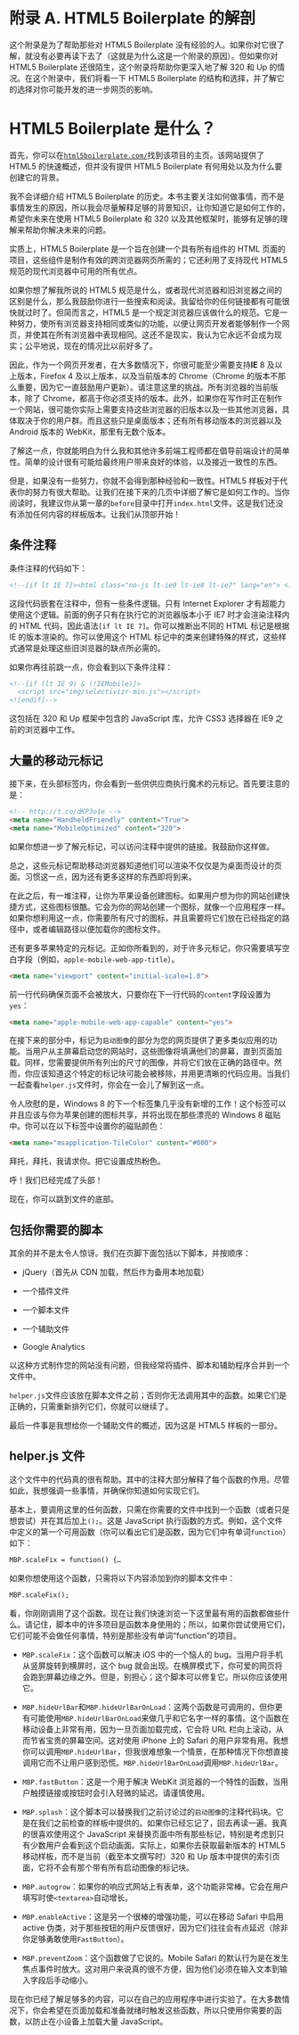 # 附录 A. HTML5 Boilerplate 的解剖

这个附录是为了帮助那些对 HTML5 Boilerplate 没有经验的人。如果你对它很了解，就没有必要再读下去了（这就是为什么这是一个附录的原因）。但如果你对 HTML5 Boilerplate 还很陌生，这个附录将帮助你更深入地了解 320 和 Up 的情况。在这个附录中，我们将看一下 HTML5 Boilerplate 的结构和选择，并了解它的选择对你可能开发的进一步网页的影响。

# HTML5 Boilerplate 是什么？

首先，你可以在[`html5boilerplate.com/`](http://html5boilerplate.com/)找到该项目的主页。该网站提供了 HTML5 的快速概述，但并没有提供 HTML5 Boilerplate 有何用处以及为什么要创建它的背景。

我不会详细介绍 HTML5 Boilerplate 的历史。本书主要关注如何做事情，而不是事情发生的原因，所以我会尽量解释足够的背景知识，让你知道它是如何工作的，希望你未来在使用 HTML5 Boilerplate 和 320 以及其他框架时，能够有足够的理解来帮助你解决未来的问题。

实质上，HTML5 Boilerplate 是一个旨在创建一个具有所有组件的 HTML 页面的项目，这些组件是制作有效的跨浏览器网页所需的；它还利用了支持现代 HTML5 规范的现代浏览器中可用的所有优点。

如果你想了解我所说的 HTML5 规范是什么，或者现代浏览器和旧浏览器之间的区别是什么，那么我鼓励你进行一些搜索和阅读。我留给你的任何链接都有可能很快就过时了。但简而言之，HTML5 是一个规定浏览器应该做什么的规范。它是一种努力，使所有浏览器支持相同或类似的功能，以便让网页开发者能够制作一个网页，并使其在所有浏览器中表现相同。这还不是现实，我认为它永远不会成为现实；公平地说，现在的情况比以前好多了。

因此，作为一个网页开发者，在大多数情况下，你很可能至少需要支持**IE** 8 及以上版本，Firefox 4 及以上版本，以及当前版本的 Chrome（Chrome 的版本不那么重要，因为它一直鼓励用户更新）。请注意这里的挑战。所有浏览器的当前版本，除了 Chrome，都高于你必须支持的版本。此外，如果你在写作时正在制作一个网站，很可能你实际上需要支持这些浏览器的旧版本以及一些其他浏览器，具体取决于你的用户群。而且这些只是桌面版本；还有所有移动版本的浏览器以及 Android 版本的 WebKit，那里有无数个版本。

了解这一点，你就能明白为什么我和其他许多前端工程师都在倡导前端设计的简单性。简单的设计很有可能给最终用户带来良好的体验，以及接近一致性的东西。

但是，如果没有一些努力，你就不会得到那种经验和一致性。HTML5 样板对于代表你的努力有很大帮助。让我们在接下来的几页中详细了解它是如何工作的。当你阅读时，我建议你从第一章的`before`目录中打开`index.html`文件。这是我们还没有添加任何内容的样板版本。让我们从顶部开始！

## 条件注释

条件注释的代码如下：

```html
<!--[if lt IE 7]><html class="no-js lt-ie9 lt-ie8 lt-ie7" lang="en"> <![endif]-->
```

这段代码嵌套在注释中，但有一些条件逻辑。只有 Internet Explorer 才有超能力使用这个逻辑。前面的例子只有在执行它的浏览器版本小于 IE7 时才会渲染注释内的 HTML 代码，因此语法`[if lt IE 7]`。你可以推断出不同的 HTML 标记是根据 IE 的版本渲染的。你可以使用这个 HTML 标记中的类来创建特殊的样式，这些样式通常是处理这些旧浏览器的缺点所必需的。

如果你再往前跳一点，你会看到以下条件注释：

```html
<!--[if (lt IE 9) & (!IEMobile)]>
  <script src="img/selectivizr-min.js"></script>
<![endif]-->
```

这包括在 320 和 Up 框架中包含的 JavaScript 库，允许 CSS3 选择器在 IE9 之前的浏览器中工作。

## 大量的移动元标记

接下来，在头部标签内，你会看到一些供供应商执行魔术的元标记。首先要注意的是：

```html
<!-- http://t.co/dKP3o1e -->
<meta name="HandheldFriendly" content="True">
<meta name="MobileOptimized" content="320">
```

如果你想进一步了解元标记，可以访问注释中提供的链接。我鼓励你这样做。

总之，这些元标记帮助移动浏览器知道他们可以渲染不仅仅是为桌面而设计的页面。习惯这一点，因为还有更多这样的东西即将到来。

在此之后，有一堆注释，让你为苹果设备创建图标。如果用户想为你的网站创建快捷方式，这些图标很酷。它会为你的网站创建一个图标，就像一个应用程序一样。如果你想利用这一点，你需要所有尺寸的图标，并且需要将它们放在已经指定的路径中，或者编辑路径以便加载你的图标文件。

还有更多苹果特定的元标记。正如你所看到的，对于许多元标记，你只需要填写空白字段（例如，`apple-mobile-web-app-title`）。

```html
<meta name="viewport" content="initial-scale=1.0">
```

前一行代码确保页面不会被放大，只要你在下一行代码的`content`字段设置为`yes`：

```html
<meta name="apple-mobile-web-app-capable" content="yes">
```

在接下来的部分中，标记为`启动图像`的部分为您的网页提供了更多类似应用的功能。当用户从主屏幕启动您的网站时，这些图像将填满他们的屏幕，直到页面加载。同样，您需要提供所有列出的尺寸的图像，并将它们放在正确的路径中。然而，你应该知道这个特定的标记块可能会被移除，并用更清晰的代码应用。当我们一起查看`helper.js`文件时，你会在一会儿了解到这一点。

令人欣慰的是，Windows 8 的下一个标签集几乎没有新增的工作！这个标签可以并且应该与你为苹果创建的图标共享，并将出现在那些漂亮的 Windows 8 磁贴中。你可以在以下标签中设置你的磁贴颜色：

```html
<meta name="msapplication-TileColor" content="#000">
```

拜托，拜托，我请求你。把它设置成热粉色。

呼！我们已经完成了头部！

现在，你可以跳到文件的底部。

## 包括你需要的脚本

其余的并不是太令人惊讶。我们在页脚下面包括以下脚本，并按顺序：

+   jQuery（首先从 CDN 加载，然后作为备用本地加载）

+   一个插件文件

+   一个脚本文件

+   一个辅助文件

+   Google Analytics

以这种方式制作您的网站没有问题，但我经常将插件、脚本和辅助程序合并到一个文件中。

`helper.js`文件应该放在脚本文件之前；否则你无法调用其中的函数。如果它们是正确的，只需重新排列它们，你就可以继续了。

最后一件事是我想给你一个辅助文件的概述，因为这是 HTML5 样板的一部分。

## helper.js 文件

这个文件中的代码真的很有帮助。其中的注释大部分解释了每个函数的作用。尽管如此，我想强调一些事情，并确保你知道如何实现它们。

基本上，要调用这里的任何函数，只需在你需要的文件中找到一个函数（或者只是想尝试）并在其后加上`();`。这是 JavaScript 执行函数的方式。例如，这个文件中定义的第一个可用函数（你可以看出它们是函数，因为它们中有单词`function`）如下：

```html
MBP.scaleFix = function() {…
```

如果你想使用这个函数，只需将以下内容添加到你的脚本文件中：

```html
MBP.scaleFix();
```

看，你刚刚调用了这个函数。现在让我们快速浏览一下这里最有用的函数都做些什么。请记住，脚本中的许多项目是函数本身使用的；所以，如果你尝试使用它们，它们可能不会做任何事情，特别是那些没有单词“function”的项目。

+   `MBP.scaleFix`：这个函数可以解决 iOS 中的一个恼人的 bug。当用户将手机从竖屏旋转到横屏时，这个 bug 就会出现。在横屏模式下，你可爱的网页将会跑到屏幕边缘之外。但是，别担心；这个脚本可以修复它。所以你应该使用它。

+   `MBP.hideUrlBar`和`MBP.hideUrlBarOnLoad`：这两个函数是可调用的，但你更有可能使用`MBP.hideUrlBarOnLoad`来做几乎和它名字一样的事情。这个函数在移动设备上非常有用，因为一旦页面加载完成，它会将 URL 栏向上滚动，从而节省宝贵的屏幕空间。这对使用 iPhone 上的 Safari 的用户非常有用。我想你可以调用`MBP.hideUrlBar`，但我很难想象一个情景，在那种情况下你想直接调用它而不让用户感到恐慌。`MBP.hideUrlBarOnLoad`调用`MBP.hideUrlBar`。

+   `MBP.fastButton`：这是一个用于解决 WebKit 浏览器的一个特性的函数，当用户触摸链接或按钮时会引入轻微的延迟。请谨慎使用。

+   `MBP.splash`：这个脚本可以替换我们之前讨论过的`启动图像`的注释代码块。它是在我们之前检查的样板中提供的。如果你已经忘记了，回去再读一遍。我真的很喜欢使用这个 JavaScript 来替换页面中所有那些标记，特别是考虑到只有少数用户会看到这个启动画面。实际上，如果你去获取最新版本的 HTML5 移动样板，而不是当前（截至本文撰写时）320 和 Up 版本中提供的索引页面，它将不会有那个带有所有启动图像的标记块。

+   `MBP.autogrow`：如果你的响应式网站上有表单，这个功能非常棒。它会在用户填写时使`<textarea>`自动增长。

+   `MBP.enableActive`：这是另一个很棒的增强功能，可以在移动 Safari 中启用 active 伪类，对于那些按钮的用户反馈很好，因为它们往往会有点延迟（除非你足够勇敢使用`FastButton`）。

+   `MBP.preventZoom`：这个函数做了它说的。Mobile Safari 的默认行为是在发生焦点事件时放大。这对用户来说真的很不方便，因为他们必须在输入文本到输入字段后手动缩小。

现在你已经了解足够多的内容，可以在自己的应用程序中进行实验了。在大多数情况下，你会希望在页面加载和准备就绪时触发这些函数，所以只使用你需要的函数，以防止在小设备上加载大量 JavaScript。
